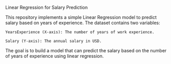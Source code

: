 Linear Regression for Salary Prediction

This repository implements a simple Linear Regression model to predict salary based on years of experience. The dataset contains two variables:

    YearsExperience (X-axis): The number of years of work experience.

    Salary (Y-axis): The annual salary in USD.

The goal is to build a model that can predict the salary based on the number of years of experience using linear regression.
